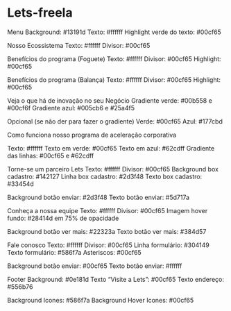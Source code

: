 # Lets-freela

Menu
Background: #13191d
Texto: #ffffff
Highlight verde do texto: #00cf65

Nosso Ecossistema
Texto: #ffffff
Divisor: #00cf65

Benefícios do programa (Foguete)
Texto: #ffffff
Divisor: #00cf65
Highlight: #00cf65

Benefícios do programa (Balança)
Texto: #ffffff
Divisor: #00cf65
Highlight: #00cf65

Veja o que há de inovação no seu Negócio
Gradiente verde: #00b558 e #00cf6f
Gradiente azul: #005cb6 e #25a4f5

Opcional (se não der para fazer o gradiente)
Verde: #00cf65
Azul: #177cbd

Como funciona nosso programa de aceleração corporativa

Texto: #ffffff
Texto em verde: #00cf65
Texto em azul: #62cdff
Gradiente das linhas: #00cf65 e #62cdff




Torne-se um parceiro Lets
Texto: #ffffff
Divisor: #00cf65
Background box cadastro: #142127
Linha box cadastro: #2d3f48
Texto box cadastro: #33454d

Background botão enviar: #2d3f48
Texto botão enviar: #5d717a


Conheça a nossa equipe
Texto: #ffffff
Divisor: #00cf65
Imagem hover fundo: #28414d em 75% de opacidade

Background botão ver mais: #22323a
Texto botão ver mais: #384d57


Fale conosco
Texto: #ffffff
Divisor: #00cf65
Linha formulário: #304149
Texto formulário: #586f7a
Asteriscos: #00cf65

Background botão enviar: #00cf65
Texto botão enviar: #ffffff

Footer
Background: #0e181d
Texto “Visite a Lets”: #00cf65
Texto endereço: #556b76

Background Icones: #586f7a
Background Hover Icones: #00cf65
